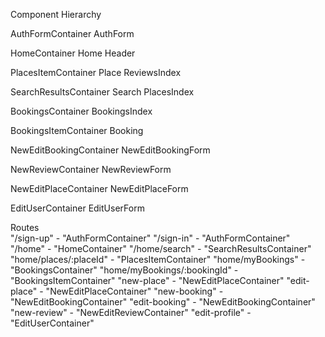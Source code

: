Component Hierarchy

AuthFormContainer
  AuthForm

HomeContainer
  Home
  Header

PlacesItemContainer
  Place
  ReviewsIndex

SearchResultsContainer
  Search
  PlacesIndex

BookingsContainer
  BookingsIndex

BookingsItemContainer
  Booking

NewEditBookingContainer
  NewEditBookingForm

NewReviewContainer
  NewReviewForm

NewEditPlaceContainer
  NewEditPlaceForm

EditUserContainer
  EditUserForm

Routes  
"/sign-up" - "AuthFormContainer"
"/sign-in" - "AuthFormContainer"
"/home" - "HomeContainer"
"/home/search" - "SearchResultsContainer"
"home/places/:placeId" - "PlacesItemContainer"
"home/myBookings" - "BookingsContainer"
"home/myBookings/:bookingId" - "BookingsItemContainer"
"new-place" - "NewEditPlaceContainer"
"edit-place" - "NewEditPlaceContainer"
"new-booking" - "NewEditBookingContainer"
"edit-booking" - "NewEditBookingContainer"
"new-review" - "NewEditReviewContainer"
"edit-profile" - "EditUserContainer"
